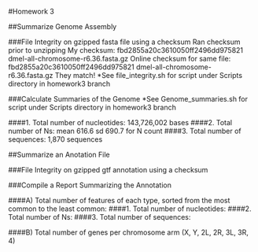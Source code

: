 #Homework 3 

##Summarize Genome Assembly 

###File Integrity on gzipped fasta file using a checksum 
Ran checksum prior to unzipping 
My checksum: fbd2855a20c3610050ff2496dd975821  dmel-all-chromosome-r6.36.fasta.gz 
Online checksum for same file: fbd2855a20c3610050ff2496dd975821  dmel-all-chromosome-r6.36.fasta.gz 
They match! 
*See file_integrity.sh for script under Scripts directory in homework3 branch 

###Calculate Summaries of the Genome
*See Genome_summaries.sh for script under Scripts directory in homework3 branch 

####1. Total number of nucleotides: 143,726,002 bases 
####2. Total number of Ns: mean 616.6 sd 690.7 for N count 
####3. Total number of sequences: 1,870 sequences 

##Summarize an Anotation File

###File Integrity on gzipped gtf annotation using a checksum 

###Compile a Report Summarizing the Annotation  

####A) Total number of features of each type, sorted from the most common to the least common: 
####1. Total number of nucleotides: 
####2. Total number of Ns:
####3. Total number of sequences: 

####B) Total number of genes per chromosome arm (X, Y, 2L, 2R, 3L, 3R, 4)